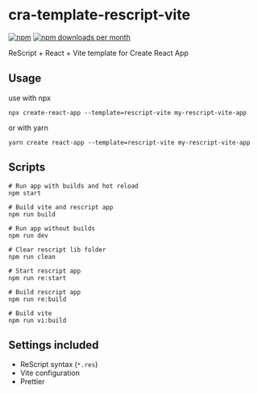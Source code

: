 # cra-template-rescript-vite

[![npm](https://img.shields.io/npm/v/cra-template-rescript-vite)](https://npm.im/cra-template-rescript-vite)
[![npm downloads per month](https://img.shields.io/npm/dm/cra-template-rescript-vite)](https://npm.im/cra-template-rescript-vite)

ReScript + React + Vite template for Create React App

## Usage

use with npx

```shell
npx create-react-app --template=rescript-vite my-rescript-vite-app
```

or with yarn

```shell
yarn create react-app --template=rescript-vite my-rescript-vite-app
```

## Scripts

```shell
# Run app with builds and hot reload
npm start

# Build vite and rescript app
npm run build

# Run app without builds
npm run dev 

# Clear rescript lib folder 
npm run clean

# Start rescript app 
npm run re:start

# Build rescript app
npm run re:build

# Build vite
npm run vi:build
```


## Settings included

- ReScript syntax (`*.res`)
- Vite configuration 
- Prettier
